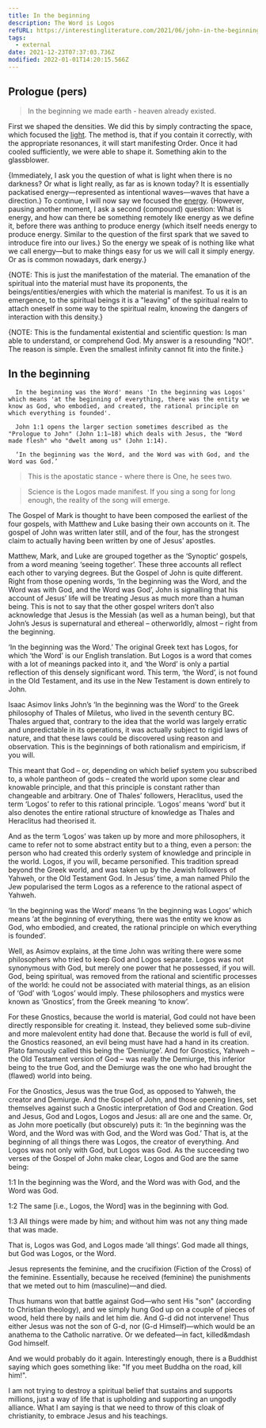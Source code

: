 ```yaml
---
title: In the beginning
description: The Word is Logos
refURL: https://interestingliterature.com/2021/06/john-in-the-beginning-was-the-word-with-god-analysis-meaning/?utm_source=rss&utm_medium=rss&utm_campaign=john-in-the-beginning-was-the-word-with-god-analysis-meaning
tags:
  - external
date: 2021-12-23T07:37:03.736Z
modified: 2022-01-01T14:20:15.566Z
---
```


## Prologue (pers)

> In the beginning we made earth - heaven already existed.

First we shaped the densities. We did this by simply contracting the space, which focused the [light](light.html). The method is, that if you contain it correctly, with the appropriate resonances, it will start manifesting Order. Once it had cooled sufficiently, we were able to shape it. Something akin to the glassblower.

{Immediately, I ask you the question of what is light when there is no darkness? Or what is light really, as far as is known today? It is essentially packatised energy&mdash;represented as intentional waves&mdash;waves that have a direction.}
To continue, I will now say we focused the [energy](energy.html).
{However, pausing another moment, I ask a second (compound) question: What is energy, and how can there be something remotely like energy as we define it, before there was anthing to produce energy (which itself needs energy to produce energy. Similar to the question of the first spark that we saved to introduce fire into our lives.) So the energy we speak of is nothing like what we call energy&mdash;but to make things easy for us we will call it simply energy. Or as is common nowadays, dark energy.}

{NOTE: This is just the manifestation of the material. The emanation of the spiritual into the material must have its proponents, the beings/entities/energies with which the material is manifest. To us it is an emergence, to the spiritual beings it is a "leaving" of the spiritual realm to attach oneself in some way to the spiritual realm, knowing the dangers of interaction with this density.}

{NOTE: This is the fundamental existential and scientific question: Is man able to understand, or comprehend God. My answer is a resounding "NO!". The reason is simple. Even the smallest infinity cannot fit into the finite.}

## In the beginning

      In the beginning was the Word' means 'In the beginning was Logos' which means 'at the beginning of everything, there was the entity we know as God, who embodied, and created, the rational principle on which everything is founded'.

      John 1:1 opens the larger section sometimes described as the "Prologue to John" (John 1:1–18) which deals with Jesus, the "Word made flesh" who "dwelt among us" (John 1:14).

      ‘In the beginning was the Word, and the Word was with God, and the Word was God.’

> This is the apostatic stance - where there is One, he sees two.

> Science is the Logos made manifest. If you sing a song for long enough, the reality of the song will emerge.

The Gospel of Mark is thought to have been composed the earliest of the four gospels, with Matthew and Luke basing their own accounts on it. The gospel of John was written later still, and of the four, has the strongest claim to actually having been written by one of Jesus’ apostles.

Matthew, Mark, and Luke are grouped together as the ‘Synoptic’ gospels, from a word meaning ‘seeing together’. These three accounts all reflect each other to varying degrees. But the Gospel of John is quite different. Right from those opening words, ‘In the beginning was the Word, and the Word was with God, and the Word was God’, John is signalling that his account of Jesus’ life will be treating Jesus as much more than a human being. This is not to say that the other gospel writers don’t also acknowledge that Jesus is the Messiah (as well as a human being), but that John’s Jesus is supernatural and ethereal – otherworldly, almost – right from the beginning.

‘In the beginning was the Word.’ The original Greek text has Logos, for which ‘the Word’ is our English translation. But Logos is a word that comes with a lot of meanings packed into it, and ‘the Word’ is only a partial reflection of this densely significant word. This term, ‘the Word’, is not found in the Old Testament, and its use in the New Testament is down entirely to John.

Isaac Asimov links John’s ‘In the beginning was the Word’ to the Greek philosophy of Thales of Miletus, who lived in the seventh century BC. Thales argued that, contrary to the idea that the world was largely erratic and unpredictable in its operations, it was actually subject to rigid laws of nature, and that these laws could be discovered using reason and observation. This is the beginnings of both rationalism and empiricism, if you will.

This meant that God – or, depending on which belief system you subscribed to, a whole pantheon of gods – created the world upon some clear and knowable principle, and that this principle is constant rather than changeable and arbitrary. One of Thales’ followers, Heraclitus, used the term ‘Logos’ to refer to this rational principle. ‘Logos’ means ‘word’ but it also denotes the entire rational structure of knowledge as Thales and Heraclitus had theorised it.

And as the term ‘Logos’ was taken up by more and more philosophers, it came to refer not to some abstract entity but to a thing, even a person: the person who had created this orderly system of knowledge and principle in the world. Logos, if you will, became personified. This tradition spread beyond the Greek world, and was taken up by the Jewish followers of Yahweh, or the Old Testament God. In Jesus’ time, a man named Philo the Jew popularised the term Logos as a reference to the rational aspect of Yahweh.

‘In the beginning was the Word’ means ‘In the beginning was Logos’ which means ‘at the beginning of everything, there was the entity we know as God, who embodied, and created, the rational principle on which everything is founded’.

Well, as Asimov explains, at the time John was writing there were some philosophers who tried to keep God and Logos separate. Logos was not synonymous with God, but merely one power that he possessed, if you will. God, being spiritual, was removed from the rational and scientific processes of the world: he could not be associated with material things, as an elision of ‘God’ with ‘Logos’ would imply. These philosophers and mystics were known as ‘Gnostics’, from the Greek meaning ‘to know’.

For these Gnostics, because the world is material, God could not have been directly responsible for creating it. Instead, they believed some sub-divine and more malevolent entity had done that. Because the world is full of evil, the Gnostics reasoned, an evil being must have had a hand in its creation. Plato famously called this being the ‘Demiurge’. And for Gnostics, Yahweh – the Old Testament version of God – was really the Demiurge, this inferior being to the true God, and the Demiurge was the one who had brought the (flawed) world into being.

For the Gnostics, Jesus was the true God, as opposed to Yahweh, the creator and Demiurge. And the Gospel of John, and those opening lines, set themselves against such a Gnostic interpretation of God and Creation. God and Jesus, God and Logos, Logos and Jesus: all are one and the same. Or, as John more poetically (but obscurely) puts it: ‘In the beginning was the Word, and the Word was with God, and the Word was God.’ That is, at the beginning of all things there was Logos, the creator of everything. And Logos was not only with God, but Logos was God. As the succeeding two verses of the Gospel of John make clear, Logos and God are the same being:

1:1 In the beginning was the Word, and the Word was with God, and the Word was God.

1:2 The same [i.e., Logos, the Word] was in the beginning with God.

1:3 All things were made by him; and without him was not any thing made that was made.

That is, Logos was God, and Logos made ‘all things’. God made all things, but God was Logos, or the Word.

Jesus represents the feminine, and the crucifixion (Fiction of the Cross) of the feminine. Essentially, because he received (feminine) the punishments that we meted out to him (masculine)&mdash;and died.

Thus humans won that battle against God&mdash;who sent His "son" (according to Christian theology), and we simply hung God up on a couple of pieces of wood, held there by nails and let him die. And G-d did not intervene! Thus either Jesus was not the son of G-d, nor (G-d Himself)&mdash;which would be an anathema to the Catholic narrative. Or we defeated&mdash;in fact, killed&mdash God himself.

And we would probably do it again. Interestingly enough, there is a Buddhist saying which goes something like: "If you meet Buddha on the road, kill him!".

I am not trying to destroy a spiritual belief that sustains and supports millions, just a way of life that is upholding and supporting an ungodly alliance. What I am saying is that we need to throw of this cloak of christianity, to embrace Jesus and his teachings.
